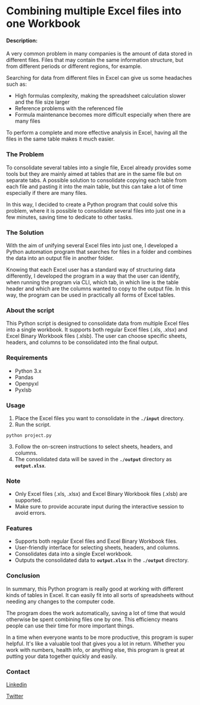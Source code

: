 # Combining multiple Excel files into one Workbook
#### Description:
A very common problem in many companies is the amount of data stored in different files. Files that may contain the same information structure, but from different periods or different regions, for example.

Searching for data from different files in Excel can give us some headaches such as:

- High formulas complexity, making the spreadsheet calculation slower and the file size larger
- Reference problems with the referenced file
- Formula maintenance becomes more difficult especially when there are many files

To perform a complete and more effective analysis in Excel, having all the files in the same table makes it much easier.
### The Problem
To consolidate several tables into a single file, Excel already provides some tools but they are mainly aimed at tables that are in the same file but on separate tabs. A possible solution to consolidate  copying each table from each file and pasting it into the main table, but this can take a lot of time especially if there are many files.

In this way, I decided to create a Python program that could solve this problem, where it is possible to consolidate several files into just one in a few minutes, saving time to dedicate to other tasks.
### The Solution
With the aim of unifying several Excel files into just one, I developed a Python automation program that searches for files in a folder and combines the data into an output file in another folder.

Knowing that each Excel user has a standard way of structuring data differently, I developed the program in a way that the user can identify, when running the program via CLI, which tab, in which line is the table header and which are the columns wanted to copy to the output file. In this way, the program can be used in practically all forms of Excel tables.
### About the script
This Python script is designed to consolidate data from multiple Excel files into a single workbook. It supports both regular Excel files (.xls, .xlsx) and Excel Binary Workbook files (.xlsb). The user can choose specific sheets, headers, and columns to be consolidated into the final output.
### Requirements
- Python 3.x
- Pandas
- Openpyxl
- Pyxlsb
### Usage
1. Place the Excel files you want to consolidate in the **`./input`** directory.
2. Run the script.
```
python project.py
```
3. Follow the on-screen instructions to select sheets, headers, and columns.
4. The consolidated data will be saved in the **`./output`** directory as **`output.xlsx`**.
### Note
- Only Excel files (.xls, .xlsx) and Excel Binary Workbook files (.xlsb) are supported.
- Make sure to provide accurate input during the interactive session to avoid errors.
### Features
- Supports both regular Excel files and Excel Binary Workbook files.
- User-friendly interface for selecting sheets, headers, and columns.
- Consolidates data into a single Excel workbook.
- Outputs the consolidated data to **`output.xlsx`** in the **`./output`** directory.
### Conclusion
In summary, this Python program is really good at working with different kinds of tables in Excel. It can easily fit into all sorts of spreadsheets without needing any changes to the computer code.

The program does the work automatically, saving a lot of time that would otherwise be spent combining files one by one. This efficiency means people can use their time for more important things.

In a time when everyone wants to be more productive, this program is super helpful. It's like a valuable tool that gives you a lot in return. Whether you work with numbers, health info, or anything else, this program is great at putting your data together quickly and easily.
### Contact
[Linkedin](https://www.linkedin.com/in/camposerick/)

[Twitter](https://twitter.com/camposerick_)
